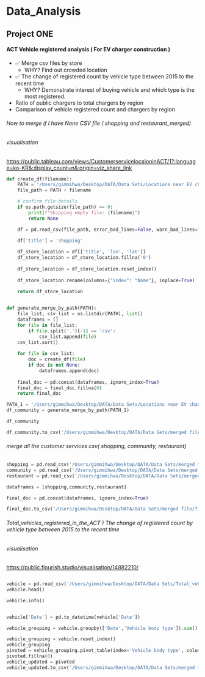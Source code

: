 # Data_Analysis
## Project ONE
#### ACT Vehicle registered analysis ( For EV charger construction )
-  ✅ Merge csv files by store
   -  WHY? Find out crowded location
-  ✅ The change of registered count by vehicle type between 2015 to the recent time
    - WHY? Demonstrate interest of buying vehicle and which type is the most registered.
-  Ratio of public chargers to total chargers by region
-  Comparison of vehicle registered count and chargers by region

###### How to merge if I have None CSV file ( shopping and restaurant_merged)
###### visualisation
<https://public.tableau.com/views/CustomerservicelocaioninACT/1?:language=ko-KR&:display_count=n&:origin=viz_share_link>

```python
def create_df(filename):
    PATH = '/Users/gimmihwa/Desktop/DATA/Data Sets/Locations near EV chargers/shopping/'
    file_path = PATH + filename

    # confirm file details
    if os.path.getsize(file_path) == 0:
        print(f"Skipping empty file: {filename}")
        return None

    df = pd.read_csv(file_path, error_bad_lines=False, warn_bad_lines=True)
    
    df['title'] = 'shopping'

    df_store_location = df[['title', 'lon', 'lat']]
    df_store_location = df_store_location.fillna('0')
    
    df_store_location = df_store_location.reset_index()
    
    df_store_location.rename(columns={"index": "Name"}, inplace=True)
    
    return df_store_location


def generate_merge_by_path(PATH):
    file_list, csv_list = os.listdir(PATH), list()
    dataframes = []
    for file in file_list:
        if file.split('.')[-1] == 'csv':
            csv_list.append(file)
    csv_list.sort()
    
    for file in csv_list:
        doc = create_df(file)
        if doc is not None:
            dataframes.append(doc)
    
    final_doc = pd.concat(dataframes, ignore_index=True)
    final_doc = final_doc.fillna(0)
    return final_doc

PATH_1 = '/Users/gimmihwa/Desktop/DATA/Data Sets/Locations near EV chargers/shopping/'
df_community = generate_merge_by_path(PATH_1)

df_community

df_community.to_csv('/Users/gimmihwa/Desktop/DATA/Data Sets/merged file/shopping_merged.csv')
```

###### merge all the customer services csv( shopping, community, restaurant)
```python
shopping = pd.read_csv('/Users/gimmihwa/Desktop/DATA/Data Sets/merged file/shopping_merged.csv')
community = pd.read_csv('/Users/gimmihwa/Desktop/DATA/Data Sets/merged file/community_merged.csv')
restaurant = pd.read_csv('/Users/gimmihwa/Desktop/DATA/Data Sets/merged file/restaurant_merged.csv')

dataframes = [shopping,community,restaurant]

final_doc = pd.concat(dataframes, ignore_index=True)

final_doc.to_csv('/Users/gimmihwa/Desktop/DATA/Data Sets/merged file/final_merged.csv')

```
###### Total_vehicles_registered_in_the_ACT ) The change of registered count by vehicle type between 2015 to the recent time
###### visualisation 
<https://public.flourish.studio/visualisation/14882210/>

```python

vehicle = pd.read_csv('/Users/gimmihwa/Desktop/DATA/Data Sets/Total_vehicles_registered_in_the_ACT.csv')
vehicle.head()

vehicle.info()


vehicle['Date'] = pd.to_datetime(vehicle['Date'])

vehicle_grouping = vehicle.groupby(['Date','Vehicle body type']).sum()

vehicle_grouping = vehicle.reset_index()
vehicle_grouping
pivoted = vehicle_grouping.pivot_table(index='Vehicle body type', columns='Date', values='Count', aggfunc='sum')
pivoted.fillna(0)
vehicle_updated = pivoted
vehicle_updated.to_csv('/Users/gimmihwa/Desktop/DATA/Data Sets/merged file/vehicle_updated.csv')

```
